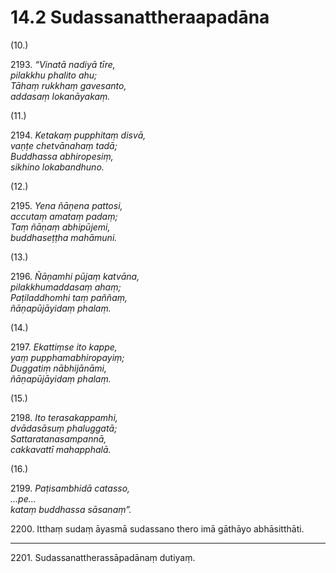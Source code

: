 # 14.2 Sudassanattheraapadāna

(10.)

2193\. _“Vinatā nadiyā tīre,_  
_pilakkhu phalito ahu;_  
_Tāhaṃ rukkhaṃ gavesanto,_  
_addasaṃ lokanāyakaṃ._  

(11.)

2194\. _Ketakaṃ pupphitaṃ disvā,_  
_vaṇṭe chetvānahaṃ tadā;_  
_Buddhassa abhiropesiṃ,_  
_sikhino lokabandhuno._  

(12.)

2195\. _Yena ñāṇena pattosi,_  
_accutaṃ amataṃ padaṃ;_  
_Taṃ ñāṇaṃ abhipūjemi,_  
_buddhaseṭṭha mahāmuni._  

(13.)

2196\. _Ñāṇamhi pūjaṃ katvāna,_  
_pilakkhumaddasaṃ ahaṃ;_  
_Paṭiladdhomhi taṃ paññaṃ,_  
_ñāṇapūjāyidaṃ phalaṃ._  

(14.)

2197\. _Ekattiṃse ito kappe,_  
_yaṃ pupphamabhiropayiṃ;_  
_Duggatiṃ nābhijānāmi,_  
_ñāṇapūjāyidaṃ phalaṃ._  

(15.)

2198\. _Ito terasakappamhi,_  
_dvādasāsuṃ phaluggatā;_  
_Sattaratanasampannā,_  
_cakkavattī mahapphalā._  

(16.)

2199\. _Paṭisambhidā catasso,_  
_…pe…_  
_kataṃ buddhassa sāsanaṃ”._  

2200\. Itthaṃ sudaṃ āyasmā sudassano thero imā gāthāyo abhāsitthāti.

---

2201\. Sudassanattherassāpadānaṃ dutiyaṃ.

